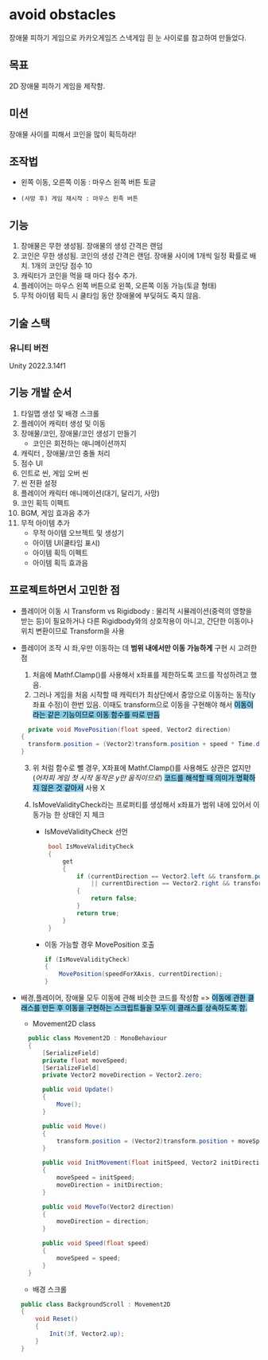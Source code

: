 # avoid obstacles

장애물 피하기 게임으로 카카오게임즈 스낵게임 흰 눈 사이로를 참고하여 만들었다.

## 목표

2D 장애물 피하기 게임을 제작함.

## 미션

장애물 사이를 피해서 코인을 많이 획득하라!

## 조작법

- 왼쪽 이동, 오른쪽 이동 : 마우스 왼쪽 버튼 토글
-     (사망 후) 게임 재시작 : 마우스 왼족 버튼

## 기능

1. 장애물은 무한 생성됨. 장애물의 생성 간격은 랜덤
2. 코인은 무한 생성됨. 코인의 생성 간격은 랜덤. 장애물 사이에 1개씩 일정 확률로 배치. 1개의 코인당 점수 10
3. 캐릭터가 코인을 먹을 때 마다 점수 추가.
4. 플레이어는 마우스 왼쪽 버튼으로 왼쪽, 오른쪽 이동 가능(토글 형태)
5. 무적 아이템 획득 시 쿨타임 동안 장애물에 부딪혀도 죽지 않음.

## 기술 스택

### 유니티 버전

Unity 2022.3.14f1

## 기능 개발 순서

1. 타일맵 생성 및 배경 스크롤
2. 플레이어 캐릭터 생성 및 이동
3. 장애물/코인, 장애물/코인 생성기 만들기
   - 코인은 회전하는 애니메이션까지
4. 캐릭터 , 장애물/코인 충돌 처리
5. 점수 UI
6. 인트로 씬, 게임 오버 씬
7. 씬 전환 설정
8. 플레이어 캐릭터 애니메이션(대기, 달리기, 사망)
9. 코인 획득 이펙트
10. BGM, 게임 효과음 추가
11. 무적 아이템 추가
    - 무적 아이템 오브젝트 및 생성기
    - 아이템 UI(쿨타임 표시)
    - 아이템 획득 이펙트
    - 아이템 획득 효과음

## 프로젝트하면서 고민한 점

- 플레이어 이동 시 Transform vs Rigidbody : 물리적 시뮬레이션(중력의 영향을 받는 등)이 필요하거나 다른 Rigidbody와의 상호작용이 아니고, 간단한 이동이나 위치 변환이므로 Transform을 사용

* 플레이어 조작 시 좌,우만 이동하는 데 **범위 내에서만 이동 가능하게** 구현 시 고려한 점

  1. 처음에 Mathf.Clamp()를 사용해서 x좌표를 제한하도록 코드를 작성하려고 했음.
  2. 그러나 게임을 처음 시작할 때 캐릭터가 최상단에서 중앙으로 이동하는 동작(y좌표 수정)이 한번 있음. 이때도 transform으로 이동을 구현해야 해서 <span style="background-color: skyblue; color: black;">이동이라는 같은 기능이므로 이동 함수를 따로 만듬</span>

  ```C#
    private void MovePosition(float speed, Vector2 direction)
  {
    transform.position = (Vector2)transform.position + speed * Time.deltaTime * direction;
  }
  ```

  3. 위 처럼 함수로 뺄 경우, X좌표에 Mathf.Clamp()를 사용해도 상관은 없지만(_어차피 게임 첫 시작 동작은 y만 움직이므로_) <span style="background-color: skyblue; color: black;">코드를 해석할 때 의미가 명확하지 않은 것 같아서</span> 사용 X
  4. IsMoveValidityCheck라는 프로퍼티를 생성해서 x좌표가 범위 내에 있어서 이동가능 한 상태인 지 체크

     - IsMoveValidityCheck 선언

       ```C#
        bool IsMoveValidityCheck
        {
            get
            {
                if (currentDirection == Vector2.left && transform.position.x <= minMoveRangeX
                    || currentDirection == Vector2.right && transform.position.x >= maxMoveRangeX)
                {
                    return false;
                }
                return true;
            }
        }

       ```

     - 이동 가능할 경우 MovePosition 호출

       ```C#
       if (IsMoveValidityCheck)
       {
           MovePosition(speedForXAxis, currentDirection);
       }
       ```

* 배경,플레이어, 장애물 모두 이동에 관해 비슷한 코드를 작성함 => <span style="background-color: skyblue; color: black;">이동에 관한 클래스를 만든 후 이동을 구현하는 스크립트들을 모두 이 클래스를 상속하도록 함.</span>

  - Movement2D class

  ```c#
    public class Movement2D : MonoBehaviour
    {
        [SerializeField]
        private float moveSpeed;
        [SerializeField]
        private Vector2 moveDirection = Vector2.zero;

        public void Update()
        {
            Move();
        }

        public void Move()
        {
            transform.position = (Vector2)transform.position + moveSpeed * Time.deltaTime * moveDirection;
        }

        public void InitMovement(float initSpeed, Vector2 initDirection)
        {
            moveSpeed = initSpeed;
            moveDirection = initDirection;
        }

        public void MoveTo(Vector2 direction)
        {
            moveDirection = direction;
        }

        public void Speed(float speed)
        {
            moveSpeed = speed;
        }
    }

  ```

  - 배경 스크롤

  ```C#
  public class BackgroundScroll : Movement2D
  {
      void Reset()
      {
          Init(3f, Vector2.up);
      }
  }

  ```
